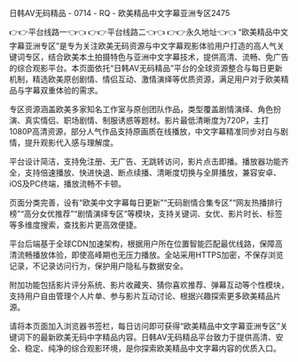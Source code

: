 日韩AV无码精品 - 0714 - RQ - 欧美精品中文字幕亚洲专区2475

👉👉平台线路一👈👈
👉👉平台线路二👈👈
👉👉永久地址👈👈
“欧美精品中文字幕亚洲专区”是专为关注欧美无码资源与中文字幕观影体验用户打造的高人气关键词专区，结合欧美本土拍摄特色与亚洲中文字幕技术，提供高清、流畅、免广告的综合观影平台。本页面依托“日韩AV无码精品”平台的全球资源整合与每日更新机制，精选欧美原创剧情、情侣互动、激情演绎等优质资源，满足用户对于欧美精品与字幕双重体验的需求。

专区资源涵盖欧美多家知名工作室与原创团队作品，类型覆盖剧情演绎、角色扮演、真实情侣、职场剧情、制服诱惑等题材。影片最低清晰度为720P，主打1080P高清资源，部分人气作品支持原画质在线播放，中文字幕精准同步对白与剧情，提升观影代入感与理解度。

平台设计简洁，支持免注册、无广告、无跳转访问，影片点击即播。播放器功能齐全，支持倍速播放、快进快退、断点续播、清晰度切换与全屏播放，兼容安卓、iOS及PC终端，播放流畅不卡顿。

页面分类完善，设有“欧美中文字幕每日更新”“无码剧情合集专区”“网友热播排行榜”“高分女优推荐”“剧情演绎专区”等模块，支持关键词、女优、影片时长、标签等多维度搜索，查找影片更高效便捷。

平台后端基于全球CDN加速架构，根据用户所在位置智能匹配最优线路，保障高清流畅播放体验，即使高峰期也无压力播放。全站采用HTTPS加密，不保存浏览记录，不记录访问行为，保护用户隐私与数据安全。

附加功能包括影片评分系统、影片收藏夹、猜你喜欢推荐、弹幕互动等个性模块，支持用户自由管理个人片单、参与影片互动讨论、根据兴趣探索更多欧美精品片源。

请将本页面加入浏览器书签栏，每日访问即可获得“欧美精品中文字幕亚洲专区”关键词下的最新欧美无码中字精品内容。日韩AV无码精品平台致力于提供高清、安全、稳定、纯净的综合观影环境，是你探索欧美精品中文字幕内容的优质入口。
